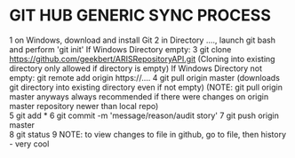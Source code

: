 # GIT HUB GENERIC SYNC PROCESS

1 on Windows, download and install Git 
2 in Directory ...., launch git bash and perform 'git init' 
If Windows Directory empty: 3 git clone https://github.com/geekbert/ARISRepositoryAPI.git (Cloning into existing directory only allowed if directory is empty) 
If Windows Directory not empty: git remote add origin https://.... 
4 git pull origin master (downloads git directory into existing directory even if not empty)
(NOTE: git pull origin master anyways always recommended if there were changes on origin master repository newer than local repo)  
5 git add * 
6 git commit -m 'message/reason/audit story' 
7 git push origin master  
8 git status 
9 NOTE: to view changes to file in github, go to file, then history - very cool
